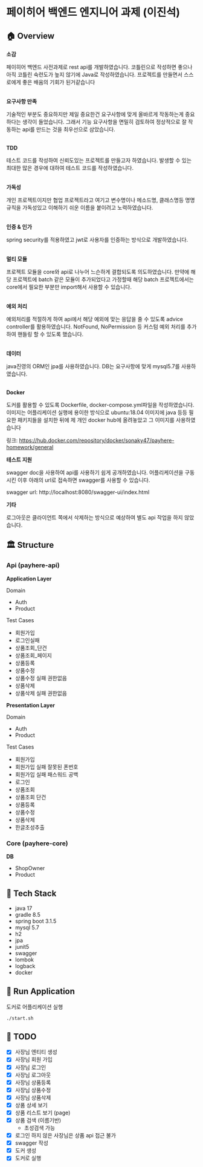 # 페이히어 백엔드 엔지니어 과제 (이진석)

## 🏠 Overview

**소감**

페이히어 백엔드 사전과제로 rest api를 개발하였습니다.
코틀린으로 작성하면 좋으나 아직 코틀린 숙련도가 높지 않기에 Java로 작성하였습니다.
프로젝트를 만들면서 스스로에게 좋은 배움의 기회가 된거같습니다 <br><br>

**요구사항 만족**

기술적인 부분도 중요하지만 제일 중요한건 요구사항에 맞게 올바르게 작동하는게 중요하다는 생각이 들었습니다.
그래서 기능 요구사항을 면밀히 검토하여 정상적으로 잘 작동하는 api를 만드는 것을 최우선으로 삼았습니다. <br><br>

**TDD**

테스트 코드를 작성하여 신뢰도있는 프로젝트를 만들고자 하였습니다.
발생할 수 있는 최대한 많은 경우에 대하여 테스트 코드를 작성하였습니다.
<br><br>

**가독성**

개인 프로젝트이지만 협업 프로젝트라고 여기고 변수명이나 메소드명, 클래스명등 명명 규칙을
가독성있고 이해하기 쉬운 이름을 붙이려고 노력하였습니다.
<br><br>

**인증 & 인가**

spring security를 적용하였고 jwt로 사용자를 인증하는 방식으로 개발하였습니다.
<br><br>

**멀티 모듈**

프로젝트 모듈을 core와 api로 나누어 느슨하게 결합되도록 의도하였습니다.
만약에 해당 프로젝트에 batch 같은 모듈이 추가되었다고 가정할때 해당 batch 프로젝트에서는 core에서 필요한 부분만 import해서 사용할 수 있습니다.
<br><br>

**예외 처리**

예외처리를 적절하게 하여 api에서 해당 예외에 맞는 응답을 줄 수 있도록 advice controller를 활용하였습니다.
NotFound, NoPermission 등 커스텀 예외 처리를 추가하여 핸들링 할 수 있도록 했습니다.
<br><br>

**데이터**

java진영의 ORM인 jpa를 사용하였습니다. DB는 요구사항에 맞게 mysql5.7를 사용하였습니다. <br><br>

**Docker**

도커를 활용할 수 있도록 Dockerfile, docker-compose.yml파일을 작성하였습니다.
이미지는 어플리케이션 실행에 용이한 방식으로 ubuntu:18.04 이미지에 java 등등 필요한 패키지들을 설치한 뒤에 제 개인 docker hub에 올려놓았고
그 이미지를 사용하였습니다

링크: https://hub.docker.com/repository/docker/sonaky47/payhere-homework/general

**테스트 지원**

swagger doc을 사용하여 api를 사용하기 쉽게 공개하였습니다.
어플리케이션을 구동시킨 이후 아래의 url로 접속하면 swagger를 사용할 수 있습니다.

swagger url: http://localhost:8080/swagger-ui/index.html

**기타**

로그아웃은 클라이언트 쪽에서 삭제하는 방식으로 예상하여 별도 api 작업을 하지 않았습니다.

## 🏛️ Structure

### Api (payhere-api)

**Application Layer**

Domain

- Auth
- Product

Test Cases

- 회원가입
- 로그인실패
- 상품조회_단건
- 상품조회_페이지
- 상품등록
- 상품수정
- 상품수정 실패 권한없음
- 상품삭제
- 상품삭제 실패 권한없음

**Presentation Layer**

Domain

- Auth
- Product

Test Cases

- 회원가입
- 회원가입 실패 잘못된 폰번호
- 회원가입 실패 패스워드 공백
- 로그인
- 상품조회
- 상품조회 단건
- 상품등록
- 상품수정
- 상품삭제
- 한글초성추출

### Core (payhere-core)
**DB**

- ShopOwner
- Product


## 🎢 Tech Stack

- java 17
- gradle 8.5
- spring boot 3.1.5
- mysql 5.7
- h2
- jpa
- junit5
- swagger
- lombok
- logback
- docker


## 🏃 Run Application

도커로 어플리케이션 실행

```shell
./start.sh
```

## 👷 TODO

- [x] 사장님 엔티티 생성
- [x] 사장님 회원 가입
- [x] 사장님 로그인
- [x] 사장님 로그아웃
- [x] 사장님 상품등록
- [x] 사장님 상품수정
- [x] 사장님 상품삭제
- [x] 상품 상세 보기
- [x] 상품 리스트 보기 (page)
- [x] 상품 검색 (이름기반)
    - 초성검색 가능
- [x] 로그인 하지 않은 사장님은 상품 api 접근 불가
- [x] swagger 작성
- [x] 도커 생성
- [x] 도커로 실행
